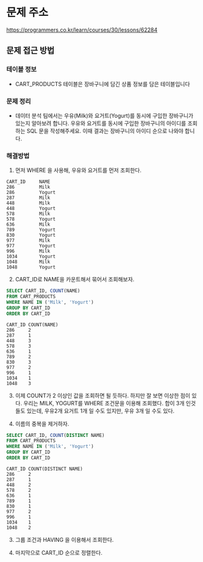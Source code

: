 # 문제 주소
https://programmers.co.kr/learn/courses/30/lessons/62284

## 문제 접근 방법

### 테이블 정보
- CART_PRODUCTS 테이블은 장바구니에 담긴 상품 정보를 담은 테이블입니다

### 문제 정리
- 데이터 분석 팀에서는 우유(Milk)와 요거트(Yogurt)를 동시에 구입한 장바구니가 있는지 알아보려 합니다. 우유와 요거트를 동시에 구입한 장바구니의 아이디를 조회하는 SQL 문을 작성해주세요. 이때 결과는 장바구니의 아이디 순으로 나와야 합니다.

### 해결방법
1. 먼저 WHERE 을 사용해, 우유와 요거트를 먼저 조회한다.

```
CART_ID	    NAME
286	        Milk
286	        Yogurt
287	        Milk
448	        Milk
448	        Yogurt
578	        Milk
578	        Yogurt
636	        Milk
789	        Yogurt
830	        Yogurt
977	        Milk
977	        Yogurt
996	        Milk
1034    	Yogurt
1048    	Milk
1048    	Yogurt
```

2. CART_ID로 NAME을 카운트해서 묶어서 조회해보자.

```sql
SELECT CART_ID, COUNT(NAME)
FROM CART_PRODUCTS
WHERE NAME IN ('Milk', 'Yogurt') 
GROUP BY CART_ID
ORDER BY CART_ID
```

```
CART_ID	COUNT(NAME)
286	    2
287	    1
448	    3
578	    3
636	    1
789	    2
830	    3
977	    2
996	    1
1034	1
1048	3
```

3. 이제 COUNT가 2 이상인 값을 조회하면 될 듯하다. 하지만 잘 보면 이상한 점이 있다. 우리는 MILK, YOGURT를 WHERE 조건문을 이용해 조회했다. 
합이 3개 인것들도 있는데, 우유2개 요거트 1개 일 수도 있지만, 우유 3개 일 수도 있다.

4. 이름의 중복을 제거하자.

```sql
SELECT CART_ID, COUNT(DISTINCT NAME)
FROM CART_PRODUCTS
WHERE NAME IN ('Milk', 'Yogurt') 
GROUP BY CART_ID
ORDER BY CART_ID
```

```
CART_ID	COUNT(DISTINCT NAME)
286	    2
287	    1
448	    2
578	    2
636	    1
789	    1
830	    1
977	    2
996	    1
1034	1
1048	2
```


3. 그룹 조건과 HAVING 을 이용해서 조회한다.

4. 마지막으로 CART_ID 순으로 정렬한다.
